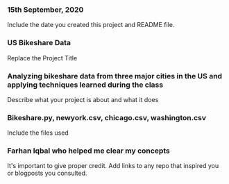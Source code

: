 ### 15th September, 2020
Include the date you created this project and README file.

### US Bikeshare Data
Replace the Project Title

### Analyzing bikeshare data from three major cities in the US and applying techniques learned during the class
Describe what your project is about and what it does

### Bikeshare.py, newyork.csv, chicago.csv, washington.csv
Include the files used

### Farhan Iqbal who helped me clear my concepts
It's important to give proper credit. Add links to any repo that inspired you or blogposts you consulted.

